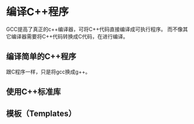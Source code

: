 # 编译C++程序
GCC提高了真正的c++编译器，可将C++代码直接编译成可执行程序。
而不像其它编译器需要将C++代码转换成C代码，在进行编译。
## 编译简单的C++程序
跟C程序一样，只是将gcc换成g++。
## 使用C++标准库
## 模板（Templates）
